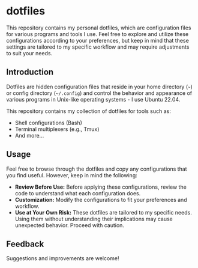 # dotfiles

This repository contains my personal dotfiles, which are configuration files for various programs and tools I use. Feel free to explore and utilize these configurations according to your preferences, but keep in mind that these settings are tailored to my specific workflow and may require adjustments to suit your needs.

## Introduction

Dotfiles are hidden configuration files that reside in your home directory (`~`) or config directory (`~/.config`) and control the behavior and appearance of various programs in Unix-like operating systems - I use Ubuntu 22.04. 

This repository contains my collection of dotfiles for tools such as:

- Shell configurations (Bash)
- Terminal multiplexers (e.g., Tmux)
- And more...

## Usage
Feel free to browse through the dotfiles and copy any configurations that you find useful. However, keep in mind the following:

- **Review Before Use:** Before applying these configurations, review the code to understand what each configuration does.
- **Customization:** Modify the configurations to fit your preferences and workflow.
- **Use at Your Own Risk:** These dotfiles are tailored to my specific needs. Using them without understanding their implications may cause unexpected behavior. Proceed with caution.

## Feedback
Suggestions and improvements are welcome!
